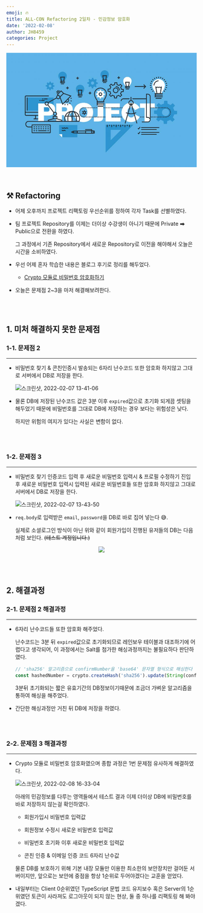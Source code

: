 ```yaml
---
emoji: 🔥
title: ALL-CON Refactoring 2일차 - 민감정보 암호화
date: '2022-02-08'
author: JH8459
categories: Project
---
```


![github-blog.png](../../assets/common/project.jpeg)

<br>

## ⚒️ Refactoring

- 어제 오후까지 프로젝트 리팩토링 우선순위를 정하여 각자 Task를 선별하였다.

- 팀 프로젝트 Repository를 이제는 더이상 수강생이 아니기 때문에 Private ⮕ Public으로 전환을 하였다.

  그 과정에서 기존 Repository에서 새로운 Repository로 이전을 해야해서 오늘은 시간을 소비하였다.

- 우선 어제 혼자 학습한 내용은 블로그 후기로 정리를 해두었다.
  - <a href="https://blog.jh8459.com/2022-02-07-TIL/" target="_blank">Crypto 모듈로 비밀번호 암호화하기</a>

- 오늘은 문제점 2~3을 마저 해결해보려한다.

<br>
<br>

## 1. 미처 해결하지 못한 문제점

### 1-1. 문제점 2

---

- 비밀번호 찾기 & 콘친인증시 발송되는 6자리 난수코드 또한 암호화 하지않고 그대로 서버에서 DB로 저장을 한다.

  ![스크린샷, 2022-02-07 13-41-06](https://user-images.githubusercontent.com/83164003/152725583-d719287c-ad5e-4670-acc5-1d71928abcc8.png)

- 물론 DB에 저장된 난수코드 값은 3분 이후 `expired`값으로 초기화 되게끔 셋팅을 해두었기 때문에 비밀번호를 그대로 DB에 저장하는 경우 보다는 위험성은 낮다.

  하지만 위험의 여지가 있다는 사실은 변함이 없다.

<br>
<br>

### 1-2. 문제점 3

---

- 비밀번호 찾기 인증코드 입력 후 새로운 비밀번호 입력시 & 프로필 수정하기 진입 후 새로운 비밀번호 입력시 입력된 새로운 비밀번호들 또한 암호화 하지않고 그대로 서버에서 DB로 저장을 한다.

  ![스크린샷, 2022-02-07 13-43-50](https://user-images.githubusercontent.com/83164003/152726131-a6872096-1f35-452d-b8fd-2e73bf5087a9.png)

- `req.body`로 입력받은 `email`, `password`을 DB로 바로 집어 넣는다 😅.

  실제로 소셜로그인 방식이 아닌 위와 같이 회원가입이 진행된 유저들의 DB는 다음처럼 보인다. ~~(테스트 계정입니다.)~~

<center><img src="https://user-images.githubusercontent.com/83164003/152727993-ef2867c5-9ecd-4c6b-8581-b16fdd38382e.png"/></center><br>

<br>
<br>

## 2. 해결과정

### 2-1. 문제점 2 해결과정

---

- 6자리 난수코드들 또한 암호화 해주었다.

  난수코드는 3분 뒤 `expired`값으로 초기화되므로 레인보우 테이블과 대조하기에 어렵다고 생각되어, 이 과정에서는 Salt를 첨가한 해싱과정까지는 불필요하다 판단하였다.

  ```js
  // 'sha256' 알고리즘으로 confirmNumber을 'base64' 문자열 형식으로 해싱한다
  const hashedNumber = crypto.createHash('sha256').update(String(confirmNumber)).digest('base64');
  ```

  3분뒤 초기화되는 짧은 유효기간의 DB정보이기때문에 조금더 가벼운 알고리즘을 통하여 해싱을 해주었다.

- 간단한 해싱과정만 거친 뒤 DB에 저장을 하였다.

<br>
<br>

### 2-2. 문제점 3 해결과정

---

- Crypto 모듈로 비밀번호 암호화였으며 종합 과정은 1번 문제점 유사하게 해결하였다.

  ![스크린샷, 2022-02-08 16-33-04](https://user-images.githubusercontent.com/83164003/152939747-9b7d7cce-b433-49d2-9a45-b77f7e490c8d.png)

  아래의 민감정보를 다루는 영역들에서 테스트 결과 이제 더이상 DB에 비밀번호를 바로 저장하지 않는걸 확인하였다.
  - 회원가입시 비밀번호 입력값

  - 회원정보 수정시 새로운 비밀번호 입력값

  - 비밀번호 초기화 이후 새로운 비밀번호 입력값

  - 콘친 인증 & 이메일 인증 코드 6자리 난수값

  물론 DB를 보호하기 위해 기본 내장 모듈만 이용한 최소한의 보안장치만 걸어둔 서버이지만, 앞으로는 보안에 중점을 항상 1순위로 두어야겠다는 교훈을 얻었다.

- 내일부터는 Client 0순위였던 TypeScript 문법 코드 유지보수 혹은 Server의 1순위였던 토큰이 사라져도 로그아웃이 되지 않는 현상, 둘 중 하나를 리팩토링 해 봐야겠다.

<br>
<br>
